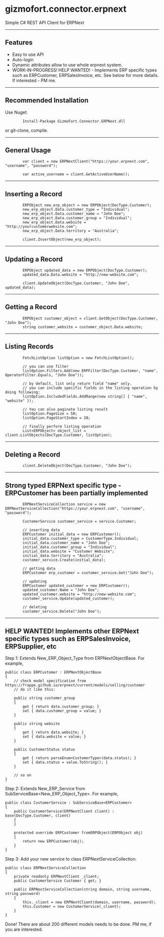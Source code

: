 # gizmofort.connector.erpnext
Simple C# REST API Client for ERPNext


--------------
Features
--------------

* Easy to use API
* Auto-login
* Dynamic attributes allow to use whole erpnext system.
* WORK-IN-PROGRESS! HELP WANTED! - Implements ERP specific types such as ERPCustomer, ERPSalesInvoice, etc. See below for more details. If interested - PM me.

--------------
Recommended Installation
--------------

Use Nuget:

			Install-Package GizmoFort.Connector.ERPNext.dll

or git-clone, compile.
			
			
--------------
General Usage
--------------

            var client = new ERPNextClient("https://your.erpnext.com", "username", "password");

            var active_username = client.GetActiveUserName();

--------------
Inserting a Record
--------------
			
            ERPObject new_erp_object = new ERPObject(DocType.Customer);
            new_erp_object.Data.customer_type = "Individual";
            new_erp_object.Data.customer_name = "John Doe";
            new_erp_object.Data.customer_group = "Individual";
            new_erp_object.Data.website = "http://yourcustomerwebsite.com";
            new_erp_object.Data.territory = "Australia";

            client.InsertObject(new_erp_object);

			
--------------
Updating a Record
--------------

            ERPObject updated_data = new ERPObject(DocType.Customer);
            updated_data.Data.website = "http://new-website.com";
			
            client.UpdateObject(DocType.Customer, "John Doe", updated_data);

--------------
Getting a Record
--------------

            ERPObject customer_object = client.GetObject(DocType.Customer, "John Doe");
            string customer_website = customer_object.Data.website;

--------------
Listing Records
--------------
			
            FetchListOption listOption = new FetchListOption();
			
            // you can use filter
            listOption.Filters.Add(new ERPFilter(DocType.Customer, "name", OperatorFilter.Equals, "John Doe"));
			
            // by default, list only return field "name" only.
            // you can include specific fields in the listing operation by doing following:
            listOption.IncludedFields.AddRange(new string[] { "name", "website" });
			
            // You can also paginate listing result
            listOption.PageSize = 50;
            listOption.PageStartIndex = 20;
			
            // finally perform listing operation
            List<ERPObject> object_list = client.ListObjects(DocType.Customer, listOption);

--------------
Deleting a Record
--------------

            client.DeleteObject(DocType.Customer, "John Doe");

			
--------------
Strong typed ERPNext specific type - ERPCustomer has been partially implemented
--------------

            ERPNextServiceCollection service = new ERPNextServiceCollection("https://your.erpnext.com", "username", "password");
			
            CustomerService customer_service = service.Customer;

			// inserting data
            ERPCustomer initial_data = new ERPCustomer();
            initial_data.customer_type = CustomerType.Individual;
            initial_data.customer_name = "John Doe";
            initial_data.customer_group = "Individual";
            initial_data.website = "Customer Website";
            initial_data.territory = "Australia";
            customer_service.Create(initial_data);

			// getting data
            ERPCustomer erp_customer = customer_service.Get("John Doe");

			// updating
            ERPCustomer updated_customer = new ERPCustomer();
            updated_customer.Name = "John Doe";
            updated_customer.website = "http://new-website.com";
            customer_service.Update(updated_customer);

			// deleting
            customer_service.Delete("John Doe");
			
--------------
HELP WANTED! Implements other ERPNext specific types such as ERPSalesInvoice, ERPSupplier, etc
--------------

Step 1: Extends New_ERP_Object_Type from ERPNextObjectBase. For example,

    public class ERPCustomer : ERPNextObjectBase
    {
		// check model specification from https://frappe.github.io/erpnext/current/models/selling/customer
		// do it like this:

        public string customer_group
        {
            get { return data.customer_group; }
            set { data.customer_group = value; }
        }

        public string website
        {
            get { return data.website; }
            set { data.website = value; }
        }
		
        public CustomerStatus status
        {
            get { return parseEnum<CustomerType>(data.status); }
            set { data.status = value.ToString(); }
        }

		// so on
	}
	
Step 2: Extends New_ERP_Service from SubServiceBase<New_ERP_Object_Type>. For example,

    public class CustomerService : SubServiceBase<ERPCustomer>
    {
        public CustomerService(ERPNextClient client) : base(DocType.Customer, client)
        {
        }

        protected override ERPCustomer fromERPObject(ERPObject obj)
        {
            return new ERPCustomer(obj);
        }
    }

Step 3: Add your new service to class ERPNextServiceCollection.

    public class ERPNextServiceCollection
    {
        private readonly ERPNextClient _client;
        public CustomerService Customer { get; }
		
        public ERPNextServiceCollection(string domain, string username, string password)
        {
            this._client = new ERPNextClient(domain, username, password);
            this.Customer = new CustomerService(_client);
        }
	}

	
Done! There are about 200 different models needs to be done. PM me, if you are interested.